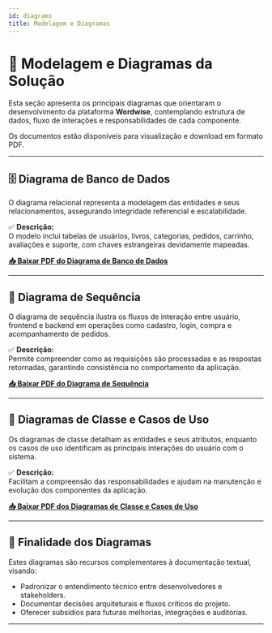 ```yaml
---
id: diagrams
title: Modelagem e Diagramas
---
```


# 🧩 Modelagem e Diagramas da Solução

Esta seção apresenta os principais diagramas que orientaram o desenvolvimento da plataforma **Wordwise**, contemplando estrutura de dados, fluxo de interações e responsabilidades de cada componente.

Os documentos estão disponíveis para visualização e download em formato PDF.

---

## 🗄️ Diagrama de Banco de Dados

O diagrama relacional representa a modelagem das entidades e seus relacionamentos, assegurando integridade referencial e escalabilidade.

✅ **Descrição:**  
O modelo inclui tabelas de usuários, livros, categorias, pedidos, carrinho, avaliações e suporte, com chaves estrangeiras devidamente mapeadas.

[**📥 Baixar PDF do Diagrama de Banco de Dados**](/files/diagrama-banco-de-dados.pdf)

---

## 🔄 Diagrama de Sequência

O diagrama de sequência ilustra os fluxos de interação entre usuário, frontend e backend em operações como cadastro, login, compra e acompanhamento de pedidos.

✅ **Descrição:**  
Permite compreender como as requisições são processadas e as respostas retornadas, garantindo consistência no comportamento da aplicação.

[**📥 Baixar PDF do Diagrama de Sequência**](/files/diagrama-de-sequencia.pdf)

---

## 🧬 Diagramas de Classe e Casos de Uso

Os diagramas de classe detalham as entidades e seus atributos, enquanto os casos de uso identificam as principais interações do usuário com o sistema.

✅ **Descrição:**  
Facilitam a compreensão das responsabilidades e ajudam na manutenção e evolução dos componentes da aplicação.

[**📥 Baixar PDF dos Diagramas de Classe e Casos de Uso**](/files/diagramas-classes-e-casos-de-uso.pdf)

---

## 🎯 Finalidade dos Diagramas

Estes diagramas são recursos complementares à documentação textual, visando:

- Padronizar o entendimento técnico entre desenvolvedores e stakeholders.
- Documentar decisões arquiteturais e fluxos críticos do projeto.
- Oferecer subsídios para futuras melhorias, integrações e auditorias.

---
